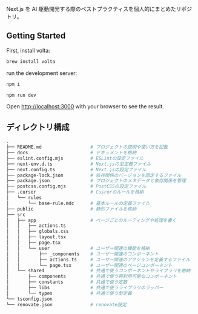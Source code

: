 Next.js を AI 駆動開発する際のベストプラクティスを個人的にまとめたリポジトリ。

## Getting Started

First, install volta:

```bash
brew install volta
```

run the development server:

```bash
npm i

npm run dev
```

Open [http://localhost:3000](http://localhost:3000) with your browser to see the result.

## ディレクトリ構成

```bash
.
├── README.md                  # プロジェクトの説明や使い方を記載
├── docs                       # ドキュメントを格納
├── eslint.config.mjs          # ESLintの設定ファイル
├── next-env.d.ts              # Next.jsの型定義ファイル
├── next.config.ts             # Next.jsの設定ファイル
├── package-lock.json          # 依存関係のバージョンを固定するファイル
├── package.json               # プロジェクトのメタデータと依存関係を管理
├── postcss.config.mjs         # PostCSSの設定ファイル
├── .cursor                    # Cusrorのルールを格納
│   └── rules
│       └── base-rule.mdc      # 基本ルールの定義ファイル
├── public                     # 静的ファイルを格納
├── src
│   ├── app                    # ページごとのルーティングや処理を書く
│   │   ├── actions.ts
│   │   ├── globals.css
│   │   ├── layout.tsx
│   │   ├── page.tsx
│   │   └── user               # ユーザー関連の機能を格納
│   │       ├── _components    # ユーザー関連のコンポーネント
│   │       ├── actions.ts     # ユーザー関連のアクションを定義するファイル
│   │       └── page.tsx       # ユーザー関連のページコンポーネント
│   └── shared                 # 共通で使うコンポーネントやライブラリを格納
│       ├── components         # 共通で使う再利用可能なコンポーネント
│       ├── constants          # 共通で使う定数
│       ├── libs               # 共通で使うライブラリのラッパー
│       └── types              # 共通で使う型定義
└── tsconfig.json
└── renovate.json              # renovate設定
```
